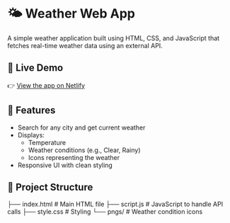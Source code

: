 # 🌤️ Weather Web App

A simple weather application built using HTML, CSS, and JavaScript that fetches real-time weather data using an external API.

## 🔗 Live Demo

👉 [View the app on Netlify](https://searchupweather.netlify.app)


## 🧰 Features

- Search for any city and get current weather
- Displays:
  - Temperature
  - Weather conditions (e.g., Clear, Rainy)
  - Icons representing the weather
- Responsive UI with clean styling

## 📁 Project Structure
├── index.html # Main HTML file
├── script.js # JavaScript to handle API calls
├── style.css # Styling
└── pngs/ # Weather condition icons
